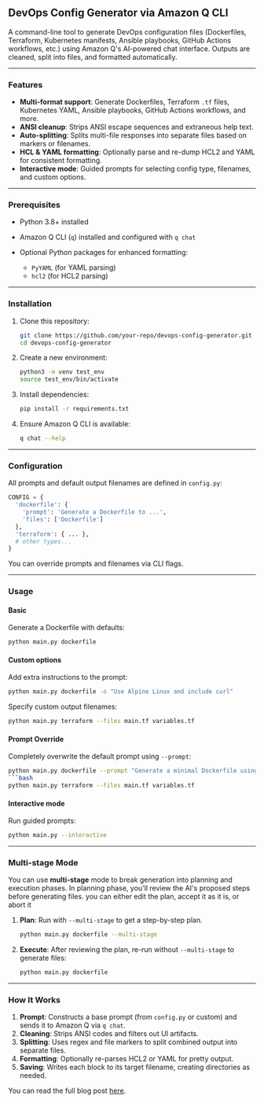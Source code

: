 ## DevOps Config Generator via Amazon Q CLI

A command-line tool to generate DevOps configuration files (Dockerfiles, Terraform, Kubernetes manifests, Ansible playbooks, GitHub Actions workflows, etc.) using Amazon Q's AI-powered chat interface. Outputs are cleaned, split into files, and formatted automatically.

---

### Features

* **Multi-format support**: Generate Dockerfiles, Terraform `.tf` files, Kubernetes YAML, Ansible playbooks, GitHub Actions workflows, and more.
* **ANSI cleanup**: Strips ANSI escape sequences and extraneous help text.
* **Auto-splitting**: Splits multi-file responses into separate files based on markers or filenames.
* **HCL & YAML formatting**: Optionally parse and re-dump HCL2 and YAML for consistent formatting.
* **Interactive mode**: Guided prompts for selecting config type, filenames, and custom options.
---

### Prerequisites

* Python 3.8+ installed
* Amazon Q CLI (`q`) installed and configured with `q chat`
* Optional Python packages for enhanced formatting:

  * `PyYAML` (for YAML parsing)
  * `hcl2` (for HCL2 parsing)

---

### Installation

1. Clone this repository:

   ```bash
   git clone https://github.com/your-repo/devops-config-generator.git
   cd devops-config-generator
   ```

2. Create a new environment:

   ```bash
   python3 -m venv test_env
   source test_env/bin/activate
   ```

3. Install dependencies:

   ```bash
   pip install -r requirements.txt
   ```

4. Ensure Amazon Q CLI is available:

   ```bash
   q chat --help
   ```

---

### Configuration

All prompts and default output filenames are defined in `config.py`:

```python
CONFIG = {
  'dockerfile': {
    'prompt': 'Generate a Dockerfile to ...',
    'files': ['Dockerfile']
  },
  'terraform': { ... },
  # other types...
}
```

You can override prompts and filenames via CLI flags.

---

### Usage

#### Basic

Generate a Dockerfile with defaults:

```bash
python main.py dockerfile
```

#### Custom options

Add extra instructions to the prompt:

```bash
python main.py dockerfile -o "Use Alpine Linux and include curl"
```

Specify custom output filenames:

```bash
python main.py terraform --files main.tf variables.tf
```

#### Prompt Override

Completely overwrite the default prompt using `--prompt`:

````bash
python main.py dockerfile --prompt "Generate a minimal Dockerfile using Debian slim"
```bash
python main.py terraform --files main.tf variables.tf
````

#### Interactive mode

Run guided prompts:

```bash
python main.py --interactive
```

---

### Multi-stage Mode

You can use **multi-stage** mode to break generation into planning and execution phases. In planning phase, you'll review the AI's proposed steps before generating files. you can either edit the plan, accept it as it is, or abort it

1. **Plan**: Run with `--multi-stage` to get a step-by-step plan.

   ```bash
   python main.py dockerfile --multi-stage
   ```
2. **Execute**: After reviewing the plan, re-run without `--multi-stage` to generate files:

   ```bash
   python main.py dockerfile
   ```
---

### How It Works

1. **Prompt**: Constructs a base prompt (from `config.py` or custom) and sends it to Amazon Q via `q chat`.
2. **Cleaning**: Strips ANSI codes and filters out UI artifacts.
3. **Splitting**: Uses regex and file markers to split combined output into separate files.
4. **Formatting**: Optionally re-parses HCL2 or YAML for pretty output.
5. **Saving**: Writes each block to its target filename, creating directories as needed.

You can read the full blog post [here](https://dev.to/mohamed_abomosallam_52626/dev-productivity-unleashed-build-faster-with-this-amazon-q-cli-workflow-4h1m).
